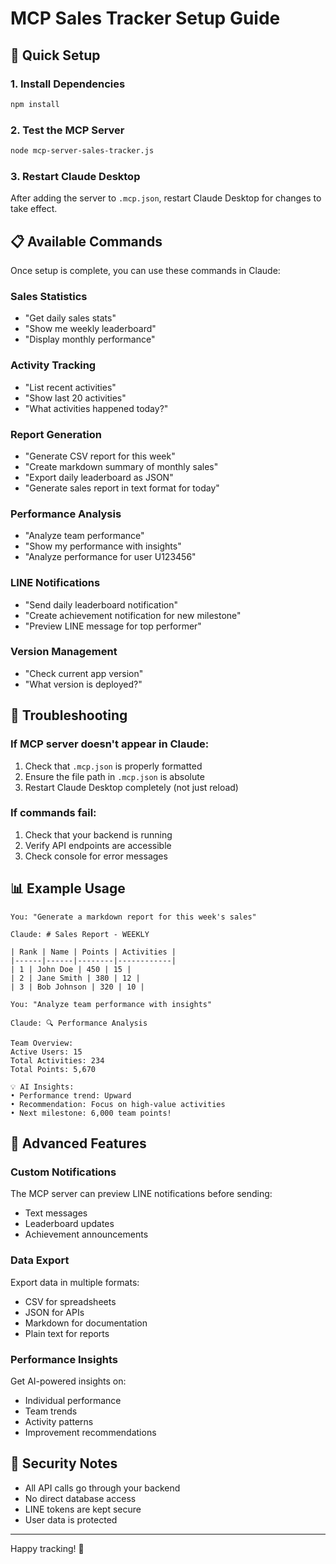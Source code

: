 # MCP Sales Tracker Setup Guide

## 🚀 Quick Setup

### 1. Install Dependencies
```bash
npm install
```

### 2. Test the MCP Server
```bash
node mcp-server-sales-tracker.js
```

### 3. Restart Claude Desktop
After adding the server to `.mcp.json`, restart Claude Desktop for changes to take effect.

## 📋 Available Commands

Once setup is complete, you can use these commands in Claude:

### Sales Statistics
- "Get daily sales stats"
- "Show me weekly leaderboard"
- "Display monthly performance"

### Activity Tracking
- "List recent activities"
- "Show last 20 activities"
- "What activities happened today?"

### Report Generation
- "Generate CSV report for this week"
- "Create markdown summary of monthly sales"
- "Export daily leaderboard as JSON"
- "Generate sales report in text format for today"

### Performance Analysis
- "Analyze team performance"
- "Show my performance with insights"
- "Analyze performance for user U123456"

### LINE Notifications
- "Send daily leaderboard notification"
- "Create achievement notification for new milestone"
- "Preview LINE message for top performer"

### Version Management
- "Check current app version"
- "What version is deployed?"

## 🔧 Troubleshooting

### If MCP server doesn't appear in Claude:
1. Check that `.mcp.json` is properly formatted
2. Ensure the file path in `.mcp.json` is absolute
3. Restart Claude Desktop completely (not just reload)

### If commands fail:
1. Check that your backend is running
2. Verify API endpoints are accessible
3. Check console for error messages

## 📊 Example Usage

```
You: "Generate a markdown report for this week's sales"

Claude: # Sales Report - WEEKLY

| Rank | Name | Points | Activities |
|------|------|--------|------------|
| 1 | John Doe | 450 | 15 |
| 2 | Jane Smith | 380 | 12 |
| 3 | Bob Johnson | 320 | 10 |
```

```
You: "Analyze team performance with insights"

Claude: 🔍 Performance Analysis

Team Overview:
Active Users: 15
Total Activities: 234
Total Points: 5,670

💡 AI Insights:
• Performance trend: Upward
• Recommendation: Focus on high-value activities
• Next milestone: 6,000 team points!
```

## 🎯 Advanced Features

### Custom Notifications
The MCP server can preview LINE notifications before sending:
- Text messages
- Leaderboard updates
- Achievement announcements

### Data Export
Export data in multiple formats:
- CSV for spreadsheets
- JSON for APIs
- Markdown for documentation
- Plain text for reports

### Performance Insights
Get AI-powered insights on:
- Individual performance
- Team trends
- Activity patterns
- Improvement recommendations

## 🔐 Security Notes

- All API calls go through your backend
- No direct database access
- LINE tokens are kept secure
- User data is protected

---

Happy tracking! 🎉